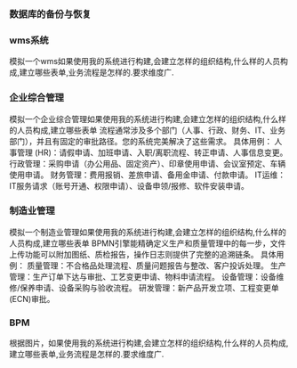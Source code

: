 ### 数据库的备份与恢复
### wms系统
模拟一个wms如果使用我的系统进行构建,会建立怎样的组织结构,什么样的人员构成,建立哪些表单,业务流程是怎样的.要求维度广.

### 企业综合管理
模拟一个企业综合管理如果使用我的系统进行构建,会建立怎样的组织结构,什么样的人员构成,建立哪些表单
流程通常涉及多个部门（人事、行政、财务、IT、业务部门），并且有固定的审批路径。您的系统完美解决了这些需求。
具体用例：
人事管理 (HR)：请假申请、加班申请、入职/离职流程、转正申请、人事信息变更。
行政管理：采购申请（办公用品、固定资产）、印章使用申请、会议室预定、车辆使用申请。
财务管理：费用报销、差旅申请、备用金申请、付款申请。
IT运维：IT服务请求（账号开通、权限申请）、设备申领/报修、软件安装申请。

### 制造业管理
模拟一个制造业管理如果使用我的系统进行构建,会建立怎样的组织结构,什么样的人员构成,建立哪些表单
BPMN引擎能精确定义生产和质量管理中的每一步，文件上传功能可以附加图纸、质检报告，操作日志则提供了完整的追溯链条。
具体用例：
质量管理：不合格品处理流程、质量问题报告与整改、客户投诉处理。
生产管理：生产订单下达与审批、工艺变更申请、物料申请流程。
设备管理：设备维修/保养申请、设备采购与验收流程。
研发管理：新产品开发立项、工程变更单(ECN)审批。

### BPM
根据图片，如果使用我的系统进行构建,会建立怎样的组织结构,什么样的人员构成,建立哪些表单,业务流程是怎样的.要求维度广.
